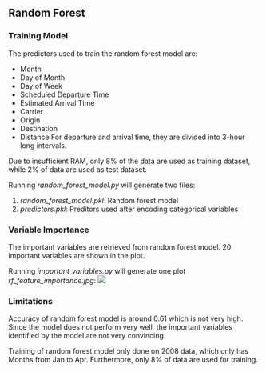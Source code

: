 ## Random Forest

### Training Model
The predictors used to train the random forest model are:
- Month
- Day of Month
- Day of Week
- Scheduled Departure Time
- Estimated Arrival Time
- Carrier
- Origin
- Destination
- Distance
For departure and arrival time, they are divided into 3-hour long intervals.

Due to insufficient RAM, only 8% of the data are used as training dataset, while 2% of data are used as test dataset.

Running *random_forest_model.py* will generate two files:
1. *random_forest_model.pkl*: Random forest model
2. *predictors.pkl*: Preditors used after encoding categorical variables

### Variable Importance
The important variables are retrieved from random forest model. 20 important variables are shown in the plot.

Running *important_variables.py* will generate one plot *rf_feature_importance.jpg*: 
![](./rf_feature_importance.png)

### Limitations
Accuracy of random forest model is around 0.61 which is not very high.
Since the model does not perform very well, the important variables identified by the model are not very convincing.

Training of random forest model only done on 2008 data, which only has Months from Jan to Apr. Furthermore, only 8% of data are used for training.